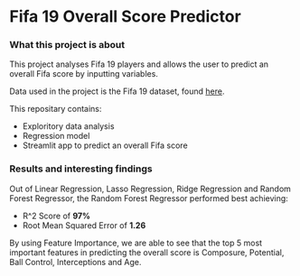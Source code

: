 # Fifa 19 Overall Score Predictor

### What this project is about
This project analyses Fifa 19 players and allows the user to predict an overall Fifa score by inputting variables. 

Data used in the project is the Fifa 19 dataset, found [here](https://www.kaggle.com/karangadiya/fifa19).

This repositary contains:
  - Exploritory data analysis
  - Regression model
  - Streamlit app to predict an overall Fifa score

### Results and interesting findings 

Out of Linear Regression, Lasso Regression, Ridge Regression and Random Forest Regressor, the Random Forest Regressor performed best achieving:
  - R^2 Score of **97%**
  - Root Mean Squared Error of **1.26**
 
By using Feature Importance, we are able to see that the top 5 most important features in predicting the overall score is Composure, Potential, Ball Control, Interceptions and Age. 
